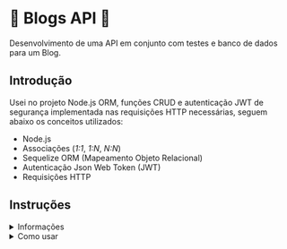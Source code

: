 # :newspaper: Blogs API :newspaper:
 Desenvolvimento de uma API em conjunto com testes e banco de dados para um Blog.
  
 ## Introdução
 
Usei no projeto Node.js ORM, funções CRUD e autenticação JWT de segurança implementada nas requisições HTTP necessárias, seguem abaixo os conceitos utilizados:
 
 - Node.js
 - Associações (*1:1*, *1:N*, *N:N*)
 - Sequelize ORM (Mapeamento Objeto Relacional)
 - Autenticação Json Web Token (JWT)
 - Requisições HTTP
 
 ## Instruções
 <details><summary>Informações</summary>
 
 **Rotas e Métodos**
 
 - /login
   - `POST`.
 - /user 
   - `POST`, `GET`, `DELETE`.
 - /categories
   - `POST`, `GET`.
 - /post
    - `POST`, `GET`, `PUT`, `DELETE`.
    
 **Corpo JSON das requisições**
 
 - Rota Login:
   - `POST`
   ```
   {
     "email": "lewishamilton@gmail.com",
     "password": "123456"
   }
   ```
 - Rota User:
   - `POST`
   ```
   {
    "displayName": "Brett Wiltshire",
    "email": "brett@email.com",
    "password": "123456",
    "image": "http://4.bp.blogspot.com/_YA50adQ-7vQ/S1gfR_6ufpI/AAAAAAAAAAk/1ErJGgRWZDg/S45/brett.png"
   }
   ```
 - Rota Categories:
   - `POST`
   ```
   {
    "name": "Typescript"
   }
   ```
 - Rota Post:
   - `POST`
   ```
   {
     "title": "Latest updates, August 1st",
     "content": "The whole text for the blog post goes here in this key",
     "categoryIds": [1, 2]
   }
   ```
   - `PUT`
   ```
   {
     "title": "Latest updates, August 1st",
     "content": "The whole text for the blog post goes here in this key"
   }
   ```

**Scripts disponíveis:**

 - [x] `npm run start`
   - Começa a rodar o aplicativo.
 - [x] `npm rum drop`
   - Deleta o banco de dados.
 - [x] `npm run prestart`
   - Cria o banco de dados e gera as tabelas.
 - [x] `npm run seed`
   - Insere os dados e popula o banco de dados.
 - [ ] `npm run duck`
   - Cria um pato :hatching_chick:
 
 *Existem outros scripts disponíveis, você pode achar eles explorando o arquivo package.json :mag:* 
 </details>
 <details><summary>Como usar</summary>
 
 - Configure suas variáveis de ambiente de acordo com sua configuração e mude o arquivo `.env.example` para `.env`, aqui está um modelo de exemplo: 
 ```
   #### SERVER VARS
   NODE_ENV=development
   API_PORT=3000

   #### DATABASE VARS
   MYSQL_HOST=localhost
   MYSQL_PORT=3306
   MYSQL_DB_NAME=blogs-api
   MYSQL_USER=root
   MYSQL_PASSWORD=password

   #### SECRET VARS
   JWT_SECRET=suaSenhaSecreta
 ```
 
 - Comece a aplicação usando `npm start` ou `npm run start`.
 
 :no_entry: Atente-se que sem o banco de dados e suas tabelas terem sido criadas e populadas com os dados você não vai conseguir testar os métodos HTTP com sua platarforma de APIs (Por exemplo: Postman ou Thunder Client). :no_entry: 
 
 </details>
